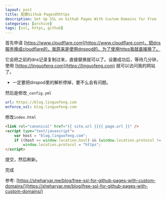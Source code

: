 ```yaml
---
layout: post
title: 配置Github Pages的https
description: Set Up SSL on Github Pages With Custom Domains for Free
categories: [archive]
tags: [ssl, https, github]
---
```


首先申请 [https://www.cloudflare.com](https://www.cloudflare.com)，把dns服务换成cloudflare的，我原来是使用dnspod的，为了使用https我就直接换了。

它会把之前的dns记录复制过来，直接替换就可以了。设置成功后，等待几分钟，使用 [https://linguofeng.com](https://linguofeng.com) 就可以访问我的网站了。

* 一定要把dnspod里的解析停掉，要不么会有问题。

然后是修改`_config.yml`

```yaml
url: https://blog.linguofeng.com
enforce_ssl: blog.linguofeng.com
```

修改`index.html`

```html
<link rel="canonical" href="{{ site.url }}{{ page.url }}" />
<script type="text/javascript">
    var host = "blog.linguofeng.com";
    if ((host == window.location.host) && (window.location.protocol != "https:"))
        window.location.protocol = "https";
</script>
```

提交，然后刷新。

完成

参考: [https://sheharyar.me/blog/free-ssl-for-github-pages-with-custom-domains/](https://sheharyar.me/blog/free-ssl-for-github-pages-with-custom-domains/)
